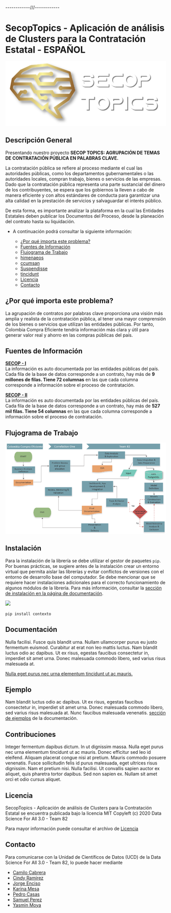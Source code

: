 

------------///------------

# SecopTopics - Aplicación de análisis de Clusters para la Contratación Estatal - ESPAÑOL

<p align="center">
  <img src="https://raw.githubusercontent.com/ds4a82/secop-analysis/master/6.%20Viz/logo/logo.png" />
</p>
              
## Descripción General

Presentando nuestro proyecto **SECOP TOPICS: AGRUPACIÓN DE TEMAS DE CONTRATACIÓN PÚBLICA EN PALABRAS CLAVE.**

La contratación pública se refiere al proceso mediante el cual las autoridades públicas, como los departamentos gubernamentales o las autoridades locales, compran trabajo, bienes o servicios de las empresas. Dado que la contratación pública representa una parte sustancial del dinero de los contribuyentes, se espera que los gobiernos la lleven a cabo de manera eficiente y con altos estándares de conducta para garantizar una alta calidad en la prestación de servicios y salvaguardar el interés público.

De esta forma, es importante analizar la plataforma en la cual las Entidades Estatales deben publicar los Documentos del Proceso, desde la planeación del contrato hasta su liquidación.


- A continuación podrá consultar la siguiente información:
   
  - [¿Por qué importa este problema?](#¿Por-qué-importa-este-problema?)
  - [Fuentes de Información](#Fuentes-de-Informacii%C3%B3n)
  - [Flujograma de Trabajo](#Flujograma-de-Trabajo)
  - [himenaeos](#instalaci%C3%B3n)
  - [ccumsan](#documentaci%C3%B3n)
  - [Suspendisse](#ejemplo)
  - [tincidunt](#contribuciones)
  - [Licencia](#licencia)
  - [Contacto](#contacto)   

## ¿Por qué importa este problema?

La agrupación de contratos por palabras clave proporciona una visión más amplia y realista de la contratación pública, al tener una mayor comprensión de los bienes o servicios que utilizan las entidades públicas. Por tanto, Colombia Compra Eficiente tendría información más clara y útil para generar valor real y ahorro en las compras públicas del país.



## Fuentes de Información

[**SECOP - I**](https://www.datos.gov.co/Gastos-Gubernamentales/SECOP-I/xvdy-vvsk) <br />
La información es auto documentada por las entidades públicas del país. Cada fila de la base de datos corresponde a un contrato, hay más de **9 millones de filas. Tiene 72 columnas** en las que cada columna corresponde a información sobre el proceso de contratación.

[**SECOP - II**](https://www.datos.gov.co/Gastos-Gubernamentales/SECOP-II-Procesos-de-Contrataci-n/p6dx-8zbt) <br />
La información es auto documentada por las entidades públicas del país. Cada fila de la base de datos corresponde a un contrato, hay más de **527 mil filas. Tiene 54 columnas** en las que cada columna corresponde a información sobre el proceso de contratación.



## Flujograma de Trabajo

<p align="center">
  <img src="https://raw.githubusercontent.com/ds4a82/secop-analysis/master/6.%20Viz/logo/Flujo.png" />
</p>



## Instalación

Para la instalación de la librería se debe utilizar el gestor de paquetes ``pip``. Por buenas prácticas, se sugiere antes de la instalación crear un entorno virtual que permita aislar las librerías y evitar conflictos de versiones con el entorno de desarrollo base del computador. Se debe mencionar que se requiere hacer instalaciones adicionales para el correcto funcionamiento de algunos módulos de la librería. Para más información, consultar la [sección de instalación en la página de documentación](https://ucd-dnp.github.io/ConTexto/seccion_instalacion.html).


![](https://raw.githubusercontent.com/ds4a82/secop-analysis/master/6.%20Viz/logo/Secop.gif)

```
pip install contexto
```
## Documentación

Nulla facilisi. Fusce quis blandit urna. Nullam ullamcorper purus eu justo fermentum euismod. Curabitur at erat non leo mattis luctus. Nam blandit luctus odio ac dapibus. Ut ex risus, egestas faucibus consectetur in, imperdiet sit amet urna. Donec malesuada commodo libero, sed varius risus malesuada at. 

[Nulla eget purus nec urna elementum tincidunt ut ac mauris.](https://ucd-dnp.github.io/ConTexto/)

## Ejemplo

Nam blandit luctus odio ac dapibus. Ut ex risus, egestas faucibus consectetur in, imperdiet sit amet urna. Donec malesuada commodo libero, sed varius risus malesuada at. Nunc faucibus malesuada venenatis. [sección de ejemplos]( https://ucd-dnp.github.io/ConTexto/seccion_ejemplos.html) de la documentación.

## Contribuciones

Integer fermentum dapibus dictum. In ut dignissim massa. Nulla eget purus nec urna elementum tincidunt ut ac mauris. Donec efficitur sed leo id eleifend. Aliquam placerat congue nisi at pretium. Mauris commodo posuere venenatis. Fusce sollicitudin felis id purus malesuada, eget ultrices risus dignissim. Nam et pretium nisi. Nulla facilisi. Ut convallis sapien auctor ex aliquet, quis pharetra tortor dapibus. Sed non sapien ex. Nullam sit amet orci et odio cursus aliquet.

## Licencia

SecopTopics - Aplicación de análisis de Clusters para la Contratación Estatal se encuentra publicada bajo la licencia MIT Copyleft (c) 2020 Data Science For All 3.0 - Team 82

Para mayor información puede consultar el archivo de [Licencia](https://github.com/ucd-dnp/contexto/blob/master/LICENSE)

## Contacto

Para comunicarse con la Unidad de Científicos de Datos (UCD) de la Data Science For All 3.0 - Team 82, lo puede hacer mediante 

* [Camilo Cabrera](https://www.linkedin.com/in/camilo-cabrera/)
* [Cindy Ramirez](https://www.linkedin.com/in/cindy-ramirez-restrepo/)
* [Jorge Enciso](https://www.linkedin.com/in/jorge-eduardo-enciso-agudelo-6b01b4116/)
* [Karina Mesa](https://www.linkedin.com/in/karina-mesa-a376aa27/)
* [Pedro Casas](https://www.linkedin.com/in/pedro-nicolas-casas/)
* [Samuel Perez](https://www.linkedin.com/in/samuel-perez-spatial-data-scientist/)
* [Yasmin Moya](ymoyav@unicartagena.edu.co)

